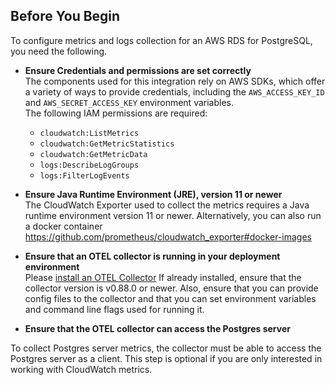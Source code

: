 ## Before You Begin  

To configure metrics and logs collection for an AWS RDS for PostgreSQL, you need the following.

- **Ensure Credentials and permissions are set correctly**  
 The components used for this integration rely on AWS SDKs, which offer a variety of ways to provide credentials, including the `AWS_ACCESS_KEY_ID` and `AWS_SECRET_ACCESS_KEY` environment variables.  
 The following IAM permissions are required:
    - `cloudwatch:ListMetrics`
    - `cloudwatch:GetMetricStatistics`
    - `cloudwatch:GetMetricData`
    - `logs:DescribeLogGroups`
    - `logs:FilterLogEvents`

- **Ensure Java Runtime Environment (JRE), version 11 or newer**  
 The CloudWatch Exporter used to collect the metrics requires a Java runtime environment version 11 or newer. Alternatively, you can also run a docker container https://github.com/prometheus/cloudwatch_exporter#docker-images

- **Ensure that an OTEL collector is running in your deployment environment**  
 Please [install an OTEL Collector](https://signoz.io/docs/tutorial/opentelemetry-binary-usage-in-virtual-machine/) If already installed, ensure that the collector version is v0.88.0 or newer. Also, ensure that you can provide config files to the collector and that you can set environment variables and command line flags used for running it.


- **Ensure that the OTEL collector can access the Postgres server**

 To collect Postgres server metrics, the collector must be able to access the Postgres server as a client. This step is optional if you are only interested in working with CloudWatch metrics.

